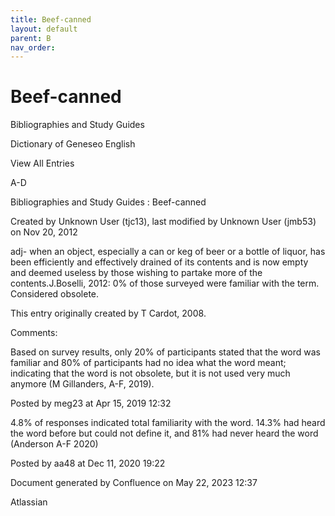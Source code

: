 ```yaml
---
title: Beef-canned
layout: default
parent: B
nav_order:
---
```


# Beef-canned

Bibliographies and Study Guides

Dictionary of Geneseo English

View All Entries

A-D

Bibliographies and Study Guides : Beef-canned

Created by  Unknown User (tjc13), last modified by  Unknown User (jmb53) on Nov 20, 2012

adj- when an object, especially a can or keg of beer or a bottle of liquor, has been efficiently and effectively drained of its contents and is now empty and deemed useless by those wishing to partake more of the contents.J.Boselli, 2012: 0% of those surveyed were familiar with the term. Considered obsolete.

This entry originally created by T Cardot, 2008.

Comments:

Based on survey results, only 20% of participants stated that the word was familiar and 80% of participants had no idea what the word meant; indicating that the word is not obsolete, but it is not used very much anymore (M Gillanders, A-F, 2019).

Posted by meg23 at Apr 15, 2019 12:32

4.8% of responses indicated total familiarity with the word. 14.3% had heard the word before but could not define it, and 81% had never heard the word (Anderson A-F 2020)

Posted by aa48 at Dec 11, 2020 19:22

Document generated by Confluence on May 22, 2023 12:37

Atlassian
